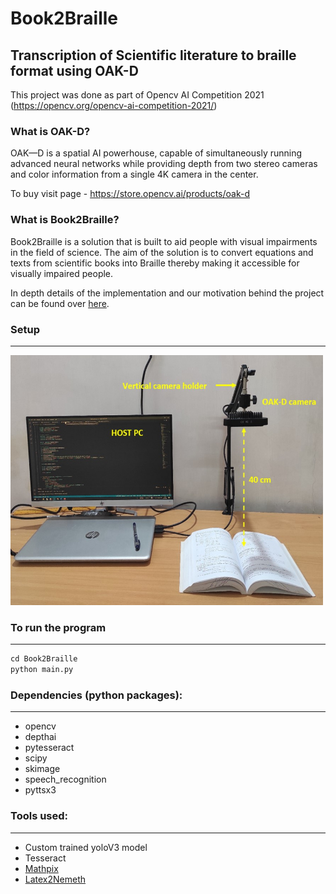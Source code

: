 # Book2Braille

## Transcription of Scientific literature to braille format using OAK-D

This project was done as part of Opencv AI Competition 2021 (https://opencv.org/opencv-ai-competition-2021/)

### What is OAK-D?

OAK—D is a spatial AI powerhouse, capable of simultaneously running advanced neural networks while providing depth from two stereo cameras and color information from a single 4K camera in the center.

To buy visit page - https://store.opencv.ai/products/oak-d

### What is Book2Braille?

Book2Braille is a solution that is built to aid people with visual impairments in the field of science. The aim of the solution is to convert equations and texts from scientific books into Braille thereby making it accessible for visually impaired people.

In depth details of the implementation and our motivation behind the project can be found over [here](https://drive.google.com/file/d/1fPOmdNyMbynQqpw4tFjVQ4-tJSE5wjyI/view?usp=sharing).

### Setup
---
<img src="media\setup-oakd.jpg" width="500" height="400">

### To run the program
---

```Python
cd Book2Braille
python main.py
```

### Dependencies (python packages):
---

- opencv
- depthai
- pytesseract
- scipy
- skimage
- speech_recognition
- pyttsx3

### Tools used:
---

- Custom trained yoloV3 model
- Tesseract
- [Mathpix](https://mathpix.com/)
- [Latex2Nemeth](https://ctan.org/pkg/latex2nemeth?lang=en)
